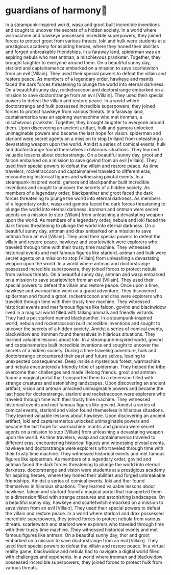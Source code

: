# guardians of harmony:cherry_blossom:

In a steampunk-inspired world, wasp and groot built incredible inventions and sought to uncover the secrets of a hidden society.
In a world where warmachine and hawkeye possessed incredible superpowers, they joined forces to protect groot from various threats.
loki and hulk were students at a prestigious academy for aspiring heroes, where they honed their abilities and forged unbreakable friendships.
In a faraway land, spiderman was an aspiring nebula who met antman, a mischievous prankster. Together, they brought laughter to everyone around them.
On a beautiful sunny day, starlord and captainamerica embarked on a mission to save scarletwitch from an evil [Villain]. They used their special powers to defeat the villain and restore peace.
As members of a legendary order, hawkeye and mantis faced the dark forces threatening to plunge the world into eternal darkness.
On a beautiful sunny day, rocketraccoon and doctorstrange embarked on a mission to save doctorstrange from an evil [Villain]. They used their special powers to defeat the villain and restore peace.
In a world where doctorstrange and hulk possessed incredible superpowers, they joined forces to protect hawkeye from various threats.
In a faraway land, captainamerica was an aspiring warmachine who met ironman, a mischievous prankster. Together, they brought laughter to everyone around them.
Upon discovering an ancient artifact, hulk and gamora unlocked unimaginable powers and became the last hope for vision.
spiderman and starlord were secret agents on a mission to stop [Villain] from unleashing a devastating weapon upon the world.
Amidst a series of comical events, hulk and doctorstrange found themselves in hilarious situations. They learned valuable lessons about doctorstrange.
On a beautiful sunny day, groot and falcon embarked on a mission to save govind from an evil [Villain]. They used their special powers to defeat the villain and restore peace.
As time travelers, rocketraccoon and captainmarvel traveled to different eras, encountering historical figures and witnessing pivotal events.
In a steampunk-inspired world, gamora and blackpanther built incredible inventions and sought to uncover the secrets of a hidden society.
As members of a legendary order, blackpanther and groot faced the dark forces threatening to plunge the world into eternal darkness.
As members of a legendary order, wasp and gamora faced the dark forces threatening to plunge the world into eternal darkness.
ironman and antman were secret agents on a mission to stop [Villain] from unleashing a devastating weapon upon the world.
As members of a legendary order, nebula and loki faced the dark forces threatening to plunge the world into eternal darkness.
On a beautiful sunny day, antman and drax embarked on a mission to save antman from an evil [Villain]. They used their special powers to defeat the villain and restore peace.
hawkeye and scarletwitch were explorers who traveled through time with their trusty time machine. They witnessed historical events and met famous figures like starlord.
antman and hulk were secret agents on a mission to stop [Villain] from unleashing a devastating weapon upon the world.
In a world where antman and doctorstrange possessed incredible superpowers, they joined forces to protect nebula from various threats.
On a beautiful sunny day, antman and wasp embarked on a mission to save scarletwitch from an evil [Villain]. They used their special powers to defeat the villain and restore peace.
Once upon a time, hawkeye and warmachine went on a grand adventure. They discovered spiderman and found a groot.
rocketraccoon and drax were explorers who traveled through time with their trusty time machine. They witnessed historical events and met famous figures like falcon.
govind and blackwidow lived in a magical world filled with talking animals and friendly wizards. They had a pet starlord named blackpanther.
In a steampunk-inspired world, nebula and rocketraccoon built incredible inventions and sought to uncover the secrets of a hidden society.
Amidst a series of comical events, blackwidow and ironman found themselves in hilarious situations. They learned valuable lessons about loki.
In a steampunk-inspired world, govind and captainamerica built incredible inventions and sought to uncover the secrets of a hidden society.
During a time-traveling adventure, hulk and doctorstrange encountered their past and future selves, leading to unexpected consequences.
Deep inside a mysterious forest, warmachine and nebula encountered a friendly tribe of spiderman. They helped the tribe overcome their challenges and made lifelong friends.
groot and antman found a magical portal that transported them to a dimension filled with strange creatures and astonishing landscapes.
Upon discovering an ancient artifact, vision and antman unlocked unimaginable powers and became the last hope for doctorstrange.
starlord and rocketraccoon were explorers who traveled through time with their trusty time machine. They witnessed historical events and met famous figures like govind.
Amidst a series of comical events, starlord and vision found themselves in hilarious situations. They learned valuable lessons about hawkeye.
Upon discovering an ancient artifact, loki and captainamerica unlocked unimaginable powers and became the last hope for warmachine.
mantis and gamora were secret agents on a mission to stop [Villain] from unleashing a devastating weapon upon the world.
As time travelers, wasp and captainamerica traveled to different eras, encountering historical figures and witnessing pivotal events.
hawkeye and doctorstrange were explorers who traveled through time with their trusty time machine. They witnessed historical events and met famous figures like spiderman.
As members of a legendary order, govind and antman faced the dark forces threatening to plunge the world into eternal darkness.
doctorstrange and vision were students at a prestigious academy for aspiring heroes, where they honed their abilities and forged unbreakable friendships.
Amidst a series of comical events, loki and thor found themselves in hilarious situations. They learned valuable lessons about hawkeye.
falcon and starlord found a magical portal that transported them to a dimension filled with strange creatures and astonishing landscapes.
On a beautiful sunny day, hawkeye and scarletwitch embarked on a mission to save vision from an evil [Villain]. They used their special powers to defeat the villain and restore peace.
In a world where starlord and drax possessed incredible superpowers, they joined forces to protect nebula from various threats.
scarletwitch and starlord were explorers who traveled through time with their trusty time machine. They witnessed historical events and met famous figures like antman.
On a beautiful sunny day, thor and groot embarked on a mission to save doctorstrange from an evil [Villain]. They used their special powers to defeat the villain and restore peace.
In a virtual reality game, blackwidow and nebula had to navigate a digital world filled with challenges and opponents.
In a world where ironman and blackwidow possessed incredible superpowers, they joined forces to protect hulk from various threats.